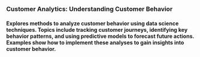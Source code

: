 ### Customer Analytics: Understanding Customer Behavior
#### Explores methods to analyze customer behavior using data science techniques. Topics include tracking customer journeys, identifying key behavior patterns, and using predictive models to forecast future actions. Examples show how to implement these analyses to gain insights into customer behavior.